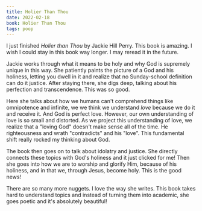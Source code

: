 ```yaml
---
title: Holier Than Thou
date: 2022-02-18
book: Holier Than Thou
tags: poop
---
```


I just finished _Holier than Thou_ by Jackie Hill Perry. This book is amazing. I wish I could stay in this book way longer. I may reread it in the future.

Jackie works through what it means to be holy and why God is supremely unique in this way. She patiently paints the picture of a God and his holiness, letting you dwell in it and realize that no Sunday-school definition can do it justice. After staying there, she digs deep, talking about his perfection and transcendence. This was so good.

Here she talks about how we humans can't comprehend things like omnipotence and infinite, we we think we understand _love_ because we do it and receive it. And God is perfect love. However, our own understanding of love is so small and distorted. As we project this understanding of love, we realize that a "loving God" doesn't make sense all of the time. He righteousness and wrath "contradicts" and his "love". This fundamental shift really rocked my thinking about God.

The book then goes on to talk about idolatry and justice. She directly connects these topics with God's holiness and it just clicked for me! Then she goes into how we are to worship and glorify Him, because of his holiness, and in that we, through Jesus, become holy. This is the good news!

There are so many more nuggets. I love the way she writes. This book takes hard to understand topics and instead of turning them into academic, she goes poetic and it's absolutely beautiful!
